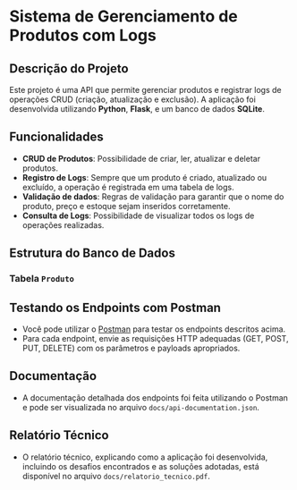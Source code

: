 # Sistema de Gerenciamento de Produtos com Logs

## Descrição do Projeto
Este projeto é uma API que permite gerenciar produtos e registrar logs de operações CRUD (criação, atualização e exclusão). A aplicação foi desenvolvida utilizando **Python**, **Flask**, e um banco de dados **SQLite**.

## Funcionalidades
- **CRUD de Produtos**: Possibilidade de criar, ler, atualizar e deletar produtos.
- **Registro de Logs**: Sempre que um produto é criado, atualizado ou excluído, a operação é registrada em uma tabela de logs.
- **Validação de dados**: Regras de validação para garantir que o nome do produto, preço e estoque sejam inseridos corretamente.
- **Consulta de Logs**: Possibilidade de visualizar todos os logs de operações realizadas.

## Estrutura do Banco de Dados

### Tabela `Produto`


## Testando os Endpoints com Postman
- Você pode utilizar o [Postman](https://www.postman.com/) para testar os endpoints descritos acima.
- Para cada endpoint, envie as requisições HTTP adequadas (GET, POST, PUT, DELETE) com os parâmetros e payloads apropriados.

## Documentação
- A documentação detalhada dos endpoints foi feita utilizando o Postman e pode ser visualizada no arquivo `docs/api-documentation.json`.

## Relatório Técnico
- O relatório técnico, explicando como a aplicação foi desenvolvida, incluindo os desafios encontrados e as soluções adotadas, está disponível no arquivo `docs/relatorio_tecnico.pdf`.
